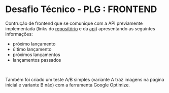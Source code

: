 # Desafio Técnico - PLG : FRONTEND

Contrução de frontend que se comunique com a API previamente implementada (links do [repositório](https://github.com/rosanarezende/SpaceX-backend) e da [api](https://challenge-plg-spacex.herokuapp.com/)) apresentando as seguintes informações:
- próximo lançamento
- último lançamento
- próximos lançamentos
- lançamentos passados

<br>

Também foi criado um teste A/B simples (variante A traz imagens na página inicial e variante B não) com a ferramenta Google Optimize.
